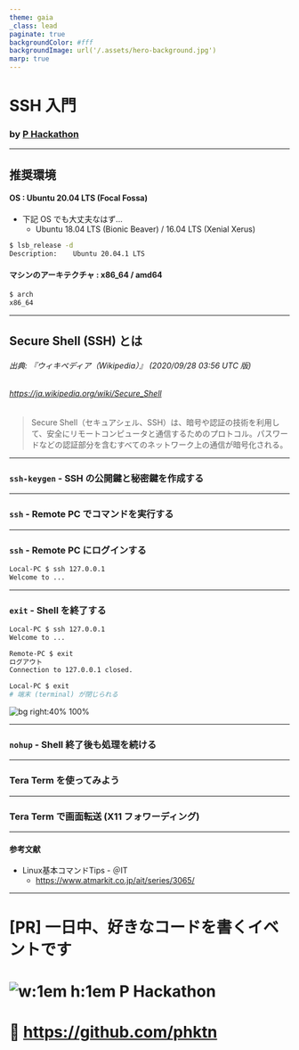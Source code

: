 ```yaml
---
theme: gaia
_class: lead
paginate: true
backgroundColor: #fff
backgroundImage: url('/.assets/hero-background.jpg')
marp: true
---
```


[phktn]: https://github.com/phktn
[avatar-phktn]: https://avatars.githubusercontent.com/phktn

# **SSH 入門**

### by [P Hackathon][phktn]

---

## 推奨環境

#### **OS** : Ubuntu 20.04 LTS (Focal Fossa)

- 下記 OS でも大丈夫なはず...
    - Ubuntu 18.04 LTS (Bionic Beaver) / 16.04 LTS (Xenial Xerus)

```bash
$ lsb_release -d
Description:	Ubuntu 20.04.1 LTS
```

#### **マシンのアーキテクチャ** : x86_64 / amd64

```bash
$ arch
x86_64
```

---

## Secure Shell (SSH) とは

###### 出典: 『ウィキペディア（Wikipedia）』 (2020/09/28 03:56 UTC 版)
###### https://ja.wikipedia.org/wiki/Secure_Shell

> Secure Shell（セキュアシェル、SSH）は、暗号や認証の技術を利用して、安全にリモートコンピュータと通信するためのプロトコル。パスワードなどの認証部分を含むすべてのネットワーク上の通信が暗号化される。

---

### `ssh-keygen` - SSH の公開鍵と秘密鍵を作成する

---

### `ssh` - Remote PC でコマンドを実行する

---

### `ssh` - Remote PC にログインする

```bash
Local-PC $ ssh 127.0.0.1
Welcome to ...
```

---

### `exit` - Shell を終了する

```bash
Local-PC $ ssh 127.0.0.1
Welcome to ...
```

```bash
Remote-PC $ exit
ログアウト
Connection to 127.0.0.1 closed.
```

```bash
Local-PC $ exit
# 端末 (terminal) が閉じられる
```

[exit]: https://servlet.mizo0203.com/plantuml/svg/hL3DIWCn6BpdAK9wMoXQQMKfTQ7MtbPQgjwyXEotDdIRr2Jh3-91Un9lWbSVmOk83xG8FeR9PcsLMl1W3laWtynaPYWpKk4Z3GhDg3ASyHaL1fDOCfhLXxrZKTmyuuCnP1d1LEDuqEl6Fw4Zc4e3ls17_Vt1OHyXFU72CkWKQpZDGJ30LmZRqrLAdlTaPXtKcgqMtMwMpp5F8UO2TgLAGAtkXylV_mAXR7AYP2wI2fQcQGWDRy2bNwVXbslOrmYvqd0zyfMqVMvSt3vylBwztpyYoWm_emQgob0v7DxNqiP1G8ZMOq8iwQMOFnLpUzy5mPBvLQ2VtxcTLDhgcREqKzlS2iEzHkJqu8AR5S7EXaD7I879bK09QAFavK9zOQmAyX_QfTGd
![bg right:40% 100%][exit]

---

### `nohup` - Shell 終了後も処理を続ける

---

### Tera Term を使ってみよう

---

### Tera Term で画面転送 (X11 フォワーディング)

---

#### 参考文献

- Linux基本コマンドTips - ＠IT
    - https://www.atmarkit.co.jp/ait/series/3065/

---

<!-- _class: lead -->
# <!--fit--> [PR] 一日中、好きなコードを書くイベントです
# <!--fit--> ![w:1em h:1em][avatar-phktn] P Hackathon
# <!--fit--> :link: https://github.com/phktn
